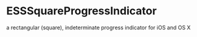 # ESSSquareProgressIndicator
a rectangular (square), indeterminate progress indicator for iOS and OS X
